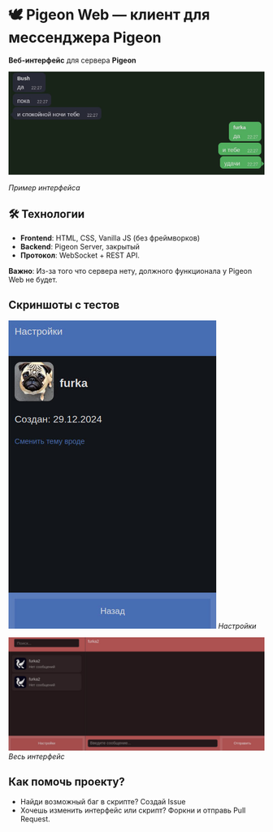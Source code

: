# 🕊 Pigeon Web — клиент для мессенджера Pigeon  

**Веб-интерфейс** для сервера **Pigeon**

![Скриншот чата](screenshots/chat_preview.jpg) 

*Пример интерфейса*  

## 🛠 Технологии  
- **Frontend**: HTML, CSS, Vanilla JS (без фреймворков)  
- **Backend**: Pigeon Server, закрытый
- **Протокол**: WebSocket + REST API.  

**Важно**: Из-за того что сервера нету, должного функционала у Pigeon Web не будет.

## Скриншоты с тестов

![Скриншот настроек](screenshots/settings.jpg)
*Настройки*

![Скриншот списка чатов](screenshots/full.jpg)
*Весь интерфейс*  

## Как помочь проекту?
- Найди возможный баг в скрипте? Создай Issue
- Хочешь изменить интерфейс или скрипт? Форкни и отправь Pull Request.


